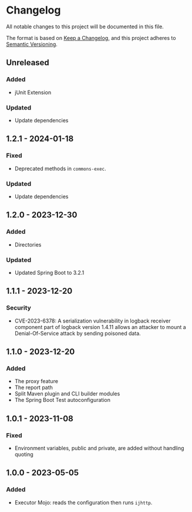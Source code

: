 # Changelog

All notable changes to this project will be documented in this file.

The format is based on [Keep a Changelog][keepachangelog],
and this project adheres to [Semantic Versioning][semver].

## Unreleased

### Added

- jUnit Extension

### Updated

- Update dependencies

## 1.2.1 - 2024-01-18

### Fixed

- Deprecated methods in `commons-exec`.

### Updated

- Update dependencies

## 1.2.0 - 2023-12-30

### Added

- Directories

### Updated

- Updated Spring Boot to 3.2.1

## 1.1.1 - 2023-12-20

### Security

- CVE-2023-6378: A serialization vulnerability in logback receiver component part of logback version
  1.4.11 allows an attacker to mount a Denial-Of-Service attack by sending poisoned data.

## 1.1.0 - 2023-12-20

### Added

- The proxy feature
- The report path
- Split Maven plugin and CLI builder modules
- The Spring Boot Test autoconfiguration

## 1.0.1 - 2023-11-08

### Fixed

- Environment variables, public and private, are added without handling quoting

## 1.0.0 - 2023-05-05

### Added

- Executor Mojo: reads the configuration then runs `ijhttp`.

[keepachangelog]: https://keepachangelog.com/en/1.1.0/

[semver]: https://semver.org/spec/v2.0.0.html